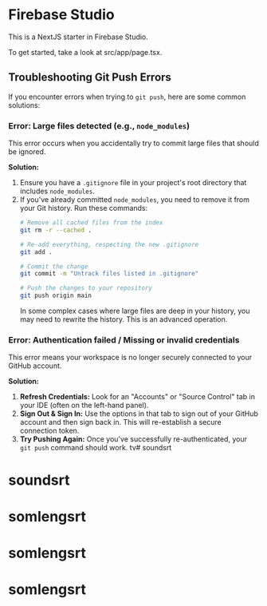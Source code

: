 # Firebase Studio

This is a NextJS starter in Firebase Studio.

To get started, take a look at src/app/page.tsx.

## Troubleshooting Git Push Errors

If you encounter errors when trying to `git push`, here are some common solutions:

### Error: Large files detected (e.g., `node_modules`)

This error occurs when you accidentally try to commit large files that should be ignored.

**Solution:**
1. Ensure you have a `.gitignore` file in your project's root directory that includes `node_modules`.
2. If you've already committed `node_modules`, you need to remove it from your Git history. Run these commands:
   ```bash
   # Remove all cached files from the index
   git rm -r --cached .
   
   # Re-add everything, respecting the new .gitignore
   git add .
   
   # Commit the change
   git commit -m "Untrack files listed in .gitignore"
   
   # Push the changes to your repository
   git push origin main
   ```
   In some complex cases where large files are deep in your history, you may need to rewrite the history. This is an advanced operation.

### Error: Authentication failed / Missing or invalid credentials

This error means your workspace is no longer securely connected to your GitHub account.

**Solution:**
1. **Refresh Credentials:** Look for an "Accounts" or "Source Control" tab in your IDE (often on the left-hand panel).
2. **Sign Out & Sign In:** Use the options in that tab to sign out of your GitHub account and then sign back in. This will re-establish a secure connection token.
3. **Try Pushing Again:** Once you've successfully re-authenticated, your `git push` command should work.
tv# soundsrt
# soundsrt
# somlengsrt
# somlengsrt
# somlengsrt
